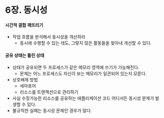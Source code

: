 # 6장. 동시성

#### 시간적 결합 깨뜨리기

* 작업 흐름을 분석해서 동시성을 개선하라
  * 동시에 수행할 수 있는 데도, 그렇지 않은 활동들을 찾아내 개선할 수 있다.

#### 공유 상태는 틀린 상태

* 상태가 공유되면 두 프로세스가 같은 메모리 영역에 쓰기가 가능해진다.
  * 문제는 어느 프로세스도 자신이 보는 메모리가 일관되어 있는지 모른다.
* 상호배제 방법
  * 세마포어
  * 리소스를 트랜잭션으로 관리하기
* 사실 수정가능한 리소스를 공유하는 애플리케이션 코드 어디서든 동시성 문제가 발생할 수 있다.
* 불규칙한 실패는 동시성 문제인 경우가 많다.
